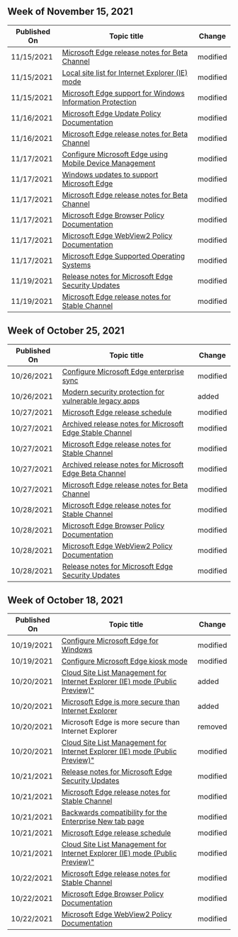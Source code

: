 <!-- This file is generated automatically each week. Changes made to this file will be overwritten.-->



## Week of November 15, 2021


| Published On |Topic title | Change |
|------|------------|--------|
| 11/15/2021 | [Microsoft Edge release notes for Beta Channel](/DeployEdge/microsoft-edge-relnote-beta-channel) | modified |
| 11/15/2021 | [Local site list for Internet Explorer (IE) mode](/DeployEdge/edge-ie-mode-local-site-list) | modified |
| 11/15/2021 | [Microsoft Edge support for Windows Information Protection](/DeployEdge/microsoft-edge-security-windows-information-protection) | modified |
| 11/16/2021 | [Microsoft Edge Update Policy Documentation](/DeployEdge/microsoft-edge-update-policies) | modified |
| 11/16/2021 | [Microsoft Edge release notes for Beta Channel](/DeployEdge/microsoft-edge-relnote-beta-channel) | modified |
| 11/17/2021 | [Configure Microsoft Edge using Mobile Device Management](/DeployEdge/configure-edge-with-mdm) | modified |
| 11/17/2021 | [Windows updates to support Microsoft Edge](/DeployEdge/microsoft-edge-sysupdate-windows-updates) | modified |
| 11/17/2021 | [Microsoft Edge release notes for Beta Channel](/DeployEdge/microsoft-edge-relnote-beta-channel) | modified |
| 11/17/2021 | [Microsoft Edge Browser Policy Documentation](/DeployEdge/microsoft-edge-policies) | modified |
| 11/17/2021 | [Microsoft Edge WebView2 Policy Documentation](/DeployEdge/microsoft-edge-webview-policies) | modified |
| 11/17/2021 | [Microsoft Edge Supported Operating Systems](/DeployEdge/microsoft-edge-supported-operating-systems) | modified |
| 11/19/2021 | [Release notes for Microsoft Edge Security Updates](/DeployEdge/microsoft-edge-relnotes-security) | modified |
| 11/19/2021 | [Microsoft Edge release notes for Stable Channel](/DeployEdge/microsoft-edge-relnote-stable-channel) | modified |


## Week of October 25, 2021


| Published On |Topic title | Change |
|------|------------|--------|
| 10/26/2021 | [Configure Microsoft Edge enterprise sync](/DeployEdge/microsoft-edge-enterprise-sync) | modified |
| 10/26/2021 | [Modern security protection for vulnerable legacy apps](/DeployEdge/microsoft-edge-security-iemode-safer-than-ie) | added |
| 10/27/2021 | [Microsoft Edge release schedule](/DeployEdge/microsoft-edge-release-schedule) | modified |
| 10/27/2021 | [Archived release notes for Microsoft Edge Stable Channel](/DeployEdge/microsoft-edge-relnote-archive-stable-channel) | modified |
| 10/27/2021 | [Microsoft Edge release notes for Stable Channel](/DeployEdge/microsoft-edge-relnote-stable-channel) | modified |
| 10/27/2021 | [Archived release notes for Microsoft Edge Beta Channel](/DeployEdge/microsoft-edge-relnote-archive-beta-channel) | modified |
| 10/27/2021 | [Microsoft Edge release notes for Beta Channel](/DeployEdge/microsoft-edge-relnote-beta-channel) | modified |
| 10/28/2021 | [Microsoft Edge release notes for Stable Channel](/DeployEdge/microsoft-edge-relnote-stable-channel) | modified |
| 10/28/2021 | [Microsoft Edge Browser Policy Documentation](/DeployEdge/microsoft-edge-policies) | modified |
| 10/28/2021 | [Microsoft Edge WebView2 Policy Documentation](/DeployEdge/microsoft-edge-webview-policies) | modified |
| 10/28/2021 | [Release notes for Microsoft Edge Security Updates](/DeployEdge/microsoft-edge-relnotes-security) | modified |


## Week of October 18, 2021


| Published On |Topic title | Change |
|------|------------|--------|
| 10/19/2021 | [Configure Microsoft Edge for Windows](/DeployEdge/configure-microsoft-edge) | modified |
| 10/19/2021 | [Configure Microsoft Edge kiosk mode](/DeployEdge/microsoft-edge-configure-kiosk-mode) | modified |
| 10/20/2021 | [Cloud Site List Management for Internet Explorer (IE) mode (Public Preview)"](/DeployEdge/edge-ie-mode-cloud-site-list-mgmt) | added |
| 10/20/2021 | [Microsoft Edge is more secure than Internet Explorer](/DeployEdge/microsoft-edge-security-iemode-vs-ie) | added |
| 10/20/2021 | Microsoft Edge is more secure than Internet Explorer | removed |
| 10/20/2021 | [Cloud Site List Management for Internet Explorer (IE) mode (Public Preview)"](/DeployEdge/edge-ie-mode-cloud-site-list-mgmt) | modified |
| 10/21/2021 | [Release notes for Microsoft Edge Security Updates](/DeployEdge/microsoft-edge-relnotes-security) | modified |
| 10/21/2021 | [Microsoft Edge release notes for Stable Channel](/DeployEdge/microsoft-edge-relnote-stable-channel) | modified |
| 10/21/2021 | [Backwards compatibility for the Enterprise New tab page](/DeployEdge/edge-learnmore-ntp-backward-compatibility) | modified |
| 10/21/2021 | [Microsoft Edge release schedule](/DeployEdge/microsoft-edge-release-schedule) | modified |
| 10/21/2021 | [Cloud Site List Management for Internet Explorer (IE) mode (Public Preview)"](/DeployEdge/edge-ie-mode-cloud-site-list-mgmt) | modified |
| 10/22/2021 | [Microsoft Edge release notes for Stable Channel](/DeployEdge/microsoft-edge-relnote-stable-channel) | modified |
| 10/22/2021 | [Microsoft Edge Browser Policy Documentation](/DeployEdge/microsoft-edge-policies) | modified |
| 10/22/2021 | [Microsoft Edge WebView2 Policy Documentation](/DeployEdge/microsoft-edge-webview-policies) | modified |
